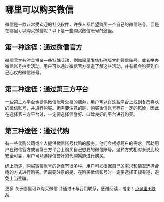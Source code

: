 # 哪里可以购买微信

微信是一款非常受欢迎的社交软件，许多人都希望购买一个自己的微信账号，但是在哪里可以购买微信呢？以下是一些购买微信账号的途径。

## 第一种途径：通过微信官方

微信官方有时会推出一些特殊活动，例如限量发售特殊版本的微信账号，或者举办微信账号拍卖活动。用户可以通过微信官方渠道了解这些活动，并有机会购买到自己心仪的微信账号。

## 第二种途径：通过第三方平台

一些第三方平台也提供微信账号交易的服务，用户可以在这些平台上找到自己喜欢的微信账号，并进行购买。但需要注意的是，购买微信账号存在一定的风险，因此在选择第三方平台时，一定要选择信誉好、口碑良好的平台进行购买。

## 第三种途径：通过代购

有一些代购公司或个人提供微信账号代购的服务，他们会根据用户的需求，帮助用户在微信官方或者第三方平台上购买自己想要的微信账号。这种方式相对来说比较安全可靠，用户可以选择信誉好的代购渠道进行购买。

综上所述，购买微信账号的途径有很多种，用户可以根据自己的需求和情况选择合适的方式进行购买。但需要注意的是，在购买微信账号时一定要选择正规渠道，避免上当受骗。

更多 关于哪里可以购买微信 请通过✈与我们联系，感谢阅读，谢谢！[点这里✈联系](https://b.k02.cc)